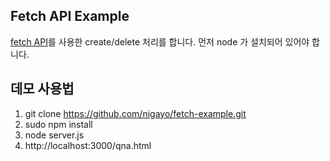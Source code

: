 ## Fetch API Example
[fetch API](https://developer.mozilla.org/en-US/docs/Web/API/Fetch_API/Using_Fetch)를 사용한 create/delete 처리를 합니다. 먼저 node 가 설치되어 있어야 합니다.

## 데모 사용법 
1. git clone https://github.com/nigayo/fetch-example.git
2. sudo npm install
3. node server.js
4. http://localhost:3000/qna.html
